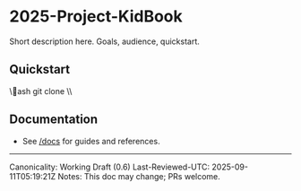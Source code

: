 ﻿# 2025-Project-KidBook

Short description here. Goals, audience, quickstart.

## Quickstart
\\\ash
git clone <this-repo>
\\\

## Documentation
- See [/docs](./docs) for guides and references.

---
Canonicality: Working Draft (0.6)
Last-Reviewed-UTC: 2025-09-11T05:19:21Z
Notes: This doc may change; PRs welcome.